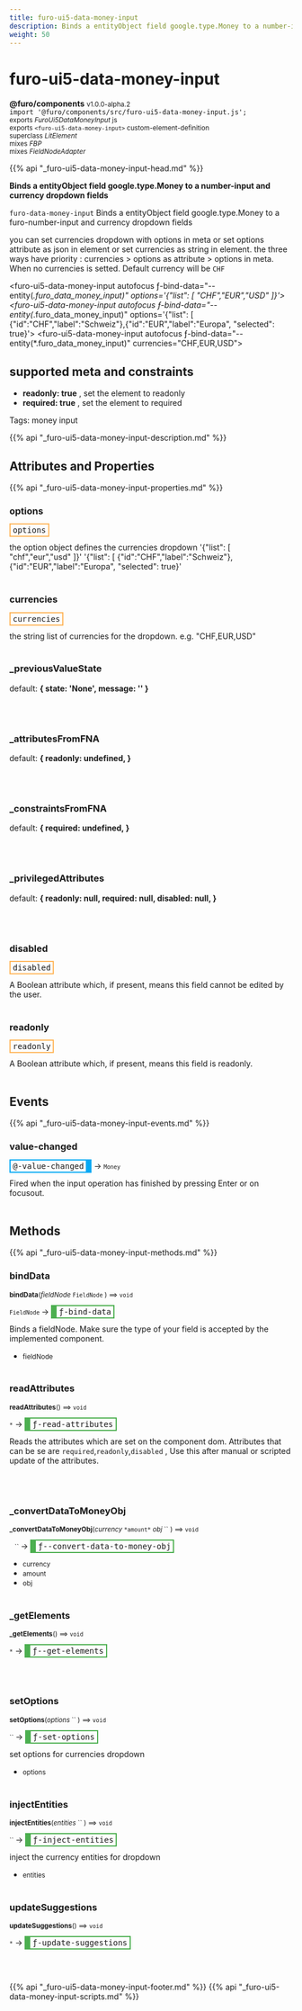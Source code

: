 ```yaml
---
title: furo-ui5-data-money-input
description: Binds a entityObject field google.type.Money to a number-input and currency dropdown fields
weight: 50
---
```


# furo-ui5-data-money-input
**@furo/components** <small>v1.0.0-alpha.2</small>
<br>`import '@furo/components/src/furo-ui5-data-money-input.js';`<small>
<br>exports *FuroUi5DataMoneyInput* js
<br>exports `<furo-ui5-data-money-input>` custom-element-definition
<br>superclass *LitElement*
<br> mixes *FBP*
<br> mixes *FieldNodeAdapter*</small>

{{% api "_furo-ui5-data-money-input-head.md" %}}

**Binds a entityObject field google.type.Money to a number-input and currency dropdown fields**

`furo-data-money-input`
Binds a entityObject field google.type.Money to a furo-number-input and currency dropdown fields
 <sample-furo-data-money-input></sample-furo-data-money-input>

 you can set currencies dropdown with options in meta or set options attribute as json in element or set currencies as string in element. the three
 ways have priority : currencies > options as attribute > options in meta. When no currencies is setted. Default currency will be `CHF`

 <furo-ui5-data-money-input autofocus ƒ-bind-data="--entity(*.furo_data_money_input)" options='{"list": [ "CHF","EUR","USD" ]}'></furo-data-money-input>
 <furo-ui5-data-money-input autofocus ƒ-bind-data="--entity(*.furo_data_money_input)" options='{"list": [ {"id":"CHF","label":"Schweiz"},{"id":"EUR","label":"Europa", "selected": true}'></furo-data-money-input>
 <furo-ui5-data-money-input autofocus ƒ-bind-data="--entity(*.furo_data_money_input)" currencies="CHF,EUR,USD"></furo-data-money-input>

## supported meta and constraints
- **readonly: true** , set the element to readonly
- **required: true** , set the element to required

Tags: money input

{{% api "_furo-ui5-data-money-input-description.md" %}}


## Attributes and Properties
{{% api "_furo-ui5-data-money-input-properties.md" %}}














### **options**

<span  style="border-width:2px; border-style: solid;border-color:  rgb(255, 182, 91);font-family:monospace; padding:2px 4px;">options</span>
</small>

the option object defines the currencies dropdown
'{"list": [ "chf","eur","usd" ]}'
'{"list": [ {"id":"CHF","label":"Schweiz"},{"id":"EUR","label":"Europa", "selected": true}'
<br><br>


### **currencies**

<span  style="border-width:2px; border-style: solid;border-color:  rgb(255, 182, 91);font-family:monospace; padding:2px 4px;">currencies</span>
</small>

the string list of currencies for the dropdown. e.g. "CHF,EUR,USD"
<br><br>



### **_previousValueState**
default: **{ state: &#39;None&#39;, message: &#39;&#39; }**</small>


<br><br>

### **_attributesFromFNA**
default: **{
 readonly: undefined,
 }**</small>


<br><br>

### **_constraintsFromFNA**
default: **{
 required: undefined,
 }**</small>


<br><br>

### **_privilegedAttributes**
default: **{
 readonly: null,
 required: null,
 disabled: null,
 }**</small>


<br><br>

### **disabled**

<span  style="border-width:2px; border-style: solid;border-color:  rgb(255, 182, 91);font-family:monospace; padding:2px 4px;">disabled</span>
</small>

A Boolean attribute which, if present, means this field cannot be edited by the user.
<br><br>

### **readonly**

<span  style="border-width:2px; border-style: solid;border-color:  rgb(255, 182, 91);font-family:monospace; padding:2px 4px;">readonly</span>
</small>

A Boolean attribute which, if present, means this field is readonly.
<br><br>
## Events
{{% api "_furo-ui5-data-money-input-events.md" %}}

### **value-changed**
<span  style="border-width:2px 10px 2px 2px; border-style: solid;border-color:  rgb(2, 168, 244);font-family:monospace; padding:2px 4px;">@-value-changed</span>
→ <small>`Money`</small>

 Fired when the input operation has finished by pressing Enter or on focusout.
<br><br>

## Methods
{{% api "_furo-ui5-data-money-input-methods.md" %}}


### **bindData**
<small>**bindData**(*fieldNode* `FieldNode` ) ⟹ `void`</small>

<small>`FieldNode` </small> →
<span  style="border-width:2px 2px 2px 10px; border-style: solid;border-color:  rgb(76, 175, 80);font-family:monospace; padding:2px 4px;">ƒ-bind-data</span>

Binds a fieldNode. Make sure the type of your field is accepted by the implemented component.

- <small>fieldNode </small>
<br><br>

### **readAttributes**
<small>**readAttributes**() ⟹ `void`</small>

<small>`*`</small> →
<span  style="border-width:2px 2px 2px 10px; border-style: solid;border-color:  rgb(76, 175, 80);font-family:monospace; padding:2px 4px;">ƒ-read-attributes</span>

Reads the attributes which are set on the component dom.
Attributes that can be se are `required`,`readonly`,`disabled` ,
Use this after manual or scripted update of the attributes.

<br><br>




### **_convertDataToMoneyObj**
<small>**_convertDataToMoneyObj**(*currency* `` *amount* `` *obj* `` ) ⟹ `void`</small>

<small>`` `` `` </small> →
<span  style="border-width:2px 2px 2px 10px; border-style: solid;border-color:  rgb(76, 175, 80);font-family:monospace; padding:2px 4px;">ƒ--convert-data-to-money-obj</span>



- <small>currency </small>
- <small>amount </small>
- <small>obj </small>
<br><br>





### **_getElements**
<small>**_getElements**() ⟹ `void`</small>

<small>`*`</small> →
<span  style="border-width:2px 2px 2px 10px; border-style: solid;border-color:  rgb(76, 175, 80);font-family:monospace; padding:2px 4px;">ƒ--get-elements</span>



<br><br>


### **setOptions**
<small>**setOptions**(*options* `` ) ⟹ `void`</small>

<small>`` </small> →
<span  style="border-width:2px 2px 2px 10px; border-style: solid;border-color:  rgb(76, 175, 80);font-family:monospace; padding:2px 4px;">ƒ-set-options</span>

set options for currencies dropdown

- <small>options </small>
<br><br>


### **injectEntities**
<small>**injectEntities**(*entities* `` ) ⟹ `void`</small>

<small>`` </small> →
<span  style="border-width:2px 2px 2px 10px; border-style: solid;border-color:  rgb(76, 175, 80);font-family:monospace; padding:2px 4px;">ƒ-inject-entities</span>

inject the currency entities for dropdown

- <small>entities </small>
<br><br>

### **updateSuggestions**
<small>**updateSuggestions**() ⟹ `void`</small>

<small>`*`</small> →
<span  style="border-width:2px 2px 2px 10px; border-style: solid;border-color:  rgb(76, 175, 80);font-family:monospace; padding:2px 4px;">ƒ-update-suggestions</span>



<br><br>










{{% api "_furo-ui5-data-money-input-footer.md" %}}
{{% api "_furo-ui5-data-money-input-scripts.md" %}}
